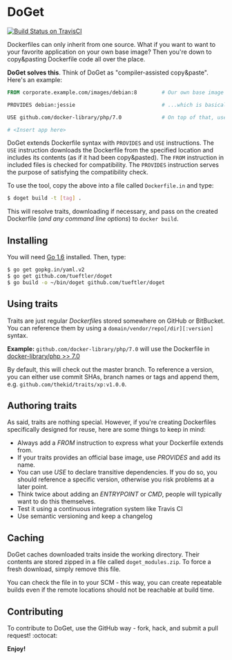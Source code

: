 DoGet
=====
[![Build Status on TravisCI](https://secure.travis-ci.org/tueftler/doget.png)](http://travis-ci.org/tueftler/doget)

Dockerfiles can only inherit from one source. What if you want to want to your favorite application on your own base image? Then you're down to copy&pasting Dockerfile code all over the place. 

**DoGet solves this**. Think of DoGet as "compiler-assisted copy&paste". Here's an example:

```dockerfile
FROM corporate.example.com/images/debian:8        # Our own base image

PROVIDES debian:jessie                            # ...which is basically Debian Jessie

USE github.com/docker-library/php/7.0             # On top of that, use official PHP 7.0

# <Insert app here>
```

DoGet extends Dockerfile syntax with `PROVIDES` and `USE` instructions. The `USE` instruction downloads the Dockerfile from the specified location and includes its contents (as if it had been copy&pasted). The `FROM` instruction in included files is checked for compatibility. The `PROVIDES` instruction serves the purpose of satisfying the compatibility check.

To use the tool, copy the above into a file called `Dockerfile.in` and type:

```sh
$ doget build -t [tag] .
```

This will resolve traits, downloading if necessary, and pass on the created Dockerfile (*and any command line options*) to `docker build`.

## Installing

You will need [Go 1.6](https://golang.org/) installed. Then, type:

```sh
$ go get gopkg.in/yaml.v2
$ go get github.com/tueftler/doget
$ go build -o ~/bin/doget github.com/tueftler/doget
```

## Using traits

Traits are just regular *Dockerfile*s stored somewhere on GitHub or BitBucket. You can reference them by using a `domain/vendor/repo[/dir][:version]` syntax. 

**Example:** `github.com/docker-library/php/7.0` will use the Dockerfile in [docker-library/php >> 7.0](https://github.com/docker-library/php/tree/master/7.0)

By default, this will check out the master branch. To reference a version, you can either use commit SHAs, branch names or tags and append them, e.g. `github.com/thekid/traits/xp:v1.0.0`.

## Authoring traits

As said, traits are nothing special. However, if you're creating Dockerfiles specifically designed for reuse, here are some things to keep in mind:

* Always add a *FROM* instruction to express what your Dockerfile extends from.
* If your traits provides an official base image, use *PROVIDES* and add its name.
* You can use *USE* to declare transitive dependencies. If you do so, you should reference a specific version, otherwise you risk problems at a later point.
* Think twice about adding an *ENTRYPOINT* or *CMD*, people will typically want to do this themselves.
* Test it using a continuous integration system like Travis CI
* Use semantic versioning and keep a changelog

## Caching

DoGet caches downloaded traits inside the working directory. Their contents are stored zipped in a file called `doget_modules.zip`. To force a fresh download, simply remove this file.

You can check the file in to your SCM - this way, you can create repeatable builds even if the remote locations should not be reachable at build time.

## Contributing

To contribute to DoGet, use the GitHub way - fork, hack, and submit a pull request! :octocat:

**Enjoy!**
